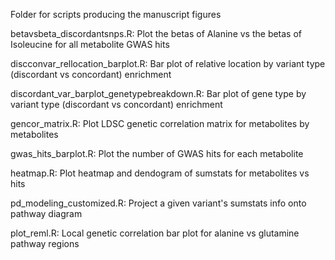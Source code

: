 Folder for scripts producing the manuscript figures

betavsbeta_discordantsnps.R: Plot the betas of Alanine vs the betas of Isoleucine for all metabolite GWAS hits

discconvar_rellocation_barplot.R: Bar plot of relative location by variant type (discordant vs concordant) enrichment

discordant_var_barplot_genetypebreakdown.R: Bar plot of gene type by variant type (discordant vs concordant) enrichment

gencor_matrix.R: Plot LDSC genetic correlation matrix for metabolites by metabolites

gwas_hits_barplot.R: Plot the number of GWAS hits for each metabolite

heatmap.R: Plot heatmap and dendogram of sumstats for metabolites vs hits

pd_modeling_customized.R: Project a given variant's sumstats info onto pathway diagram

plot_reml.R: Local genetic correlation bar plot for alanine vs glutamine pathway regions
